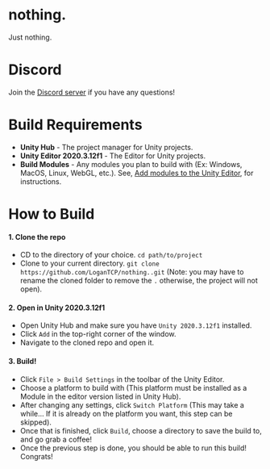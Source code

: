 # nothing.
 Just nothing.
# Discord
 Join the [Discord server](https://discord.gg/rN8UuZMTKa) if you have any questions!

# Build Requirements
-  **Unity Hub** - The project manager for Unity projects.
-  **Unity Editor 2020.3.12f1** - The Editor for Unity projects.
-  **Build Modules** - Any modules you plan to build with (Ex: Windows, MacOS, Linux, WebGL, etc.). See, [Add modules to the Unity Editor](https://docs.unity3d.com/hub/manual/AddModules.html), for instructions.

# How to Build
 #### 1. Clone the repo
-  CD to the directory of your choice. ```cd path/to/project```
-  Clone to your current directory. ```git clone https://github.com/LoganTCP/nothing..git``` (Note: you may have to rename the cloned folder to remove the ```.``` otherwise, the project will not open).

 #### 2. Open in Unity 2020.3.12f1
-  Open Unity Hub and make sure you have ```Unity 2020.3.12f1``` installed.
-  Click ```Add``` in the top-right corner of the window.
-  Navigate to the cloned repo and open it.

 #### 3. Build!
-  Click ```File > Build Settings``` in the toolbar of the Unity Editor.
-  Choose a platform to build with (This platform must be installed as a Module in the editor version listed in Unity Hub).
-  After changing any settings, click ```Switch Platform``` (This may take a while... If it is already on the platform you want, this step can be skipped).
-  Once that is finished, click ```Build```, choose a directory to save the build to, and go grab a coffee!
-  Once the previous step is done, you should be able to run this build! Congrats!

